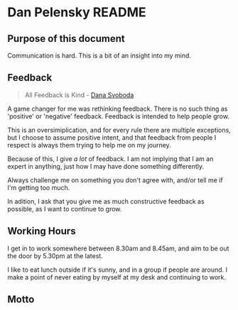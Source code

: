 # Dan Pelensky README

## Purpose of this document
Communication is hard. This is a bit of an insight into my mind.

## Feedback
> All Feedback is Kind - [Dana Svoboda](http://www.chiefjoyofficer.com/)

A game changer for me was rethinking feedback. There is no such thing as 'positive' or 'negative' feedback. Feedback is intended to help people grow.

This is an oversimiplication, and for every rule there are multiple exceptions, but I choose to assume positive intent, and that feedback from people I respect is always them trying to help me on my journey. 

Because of this, I give _a lot_ of feedback. I am not implying that I am an expert in anything, just how I may have done something differently.

Always challenge me on something you don't agree with, and/or tell me if I'm getting too much.

In adition, I ask that you give me as much constructive feedback as possible, as I want to continue to grow.

## Working Hours
I get in to work somewhere between 8.30am and 8.45am, and aim to be out the door by 5.30pm at the latest.

I like to eat lunch outside if it's sunny, and in a group if people are around. I make a point of never eating by myself at my desk and continuing to work.

## Motto


